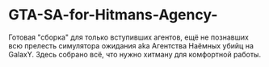 # GTA-SA-for-Hitmans-Agency-
Готовая "сборка" для только вступивших агентов, ещё не познавших всю прелесть симулятора ожидания aka Агентства Наёмных убийц на GalaxY. Здесь собрано всё, что нужно хитману для комфортной работы.
